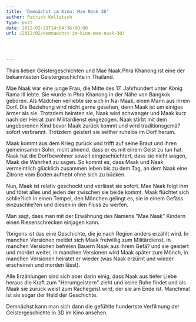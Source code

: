 ```yaml
---
title: 'Demnächst im Kino: Mae Naak 3D'
author: Patrick Kollitsch
type: post
date: 2012-02-29T14:04:36+00:00
url: /2012/02/demnaechst-im-kino-mae-naak-3d/




---
```

<div class="media video">
</div>

Thais lieben Geistergeschichten und Mae Naak Phra Khanong ist eine der bekanntesten Geistergeschichte in Thailand.

Mae Naak war eine junge Frau, die Mitte des 17. Jahrhundert unter König Rama <span class="caps">III</span> lebte. Sie wurde in Phra Khanong in der Nähe von Bangkok geboren. Als Mädchen verliebte sie sich in Nai Maak, einen Mann aus ihrem Dorf. Die Beziehung wird nicht gerne gesehen, denn Maak ist um einiges ärmer als sie. Trotzdem heiraten sie, Naak wird schwanger und Maak kurz nach der Heirat zum Militärdienst eingezogen. Naak stirbt mit dem ungeborenen Kind bevor Maak zurück kommt und wird traditionsgemä? sofort verbrannt. Trotzdem geistert sie seither ruhelos im Dorf herum. 

Maak kommt aus dem Krieg zurück und trifft auf seine Braut und ihren gemeinsamen Sohn, nicht ahnend, dass er es mit einem Geist zu tun hat. Naak hat die Dorfbewohner soweit eingeschüchtert, dass sie nicht wagen, Maak die Wahrheit zu sagen. So kommt es, dass Maak und Naak vermeintlich glücklich zusammen leben bis zu dem Tag, an dem Naak eine Zitrone vom Boden aufhebt ohne sich zu bücken. 

Nun, Maak ist relativ geschockt und verlässt sie sofort. Mae Naak folgt ihm und tötet alles und jeden der zwischen sie beide kommt. Maak flüchtet sich schlie?lich in einen Tempel, den Mönchen gelingt es, sie in einem Gefäss einzuschlie?en und diesen in den Fluss zu werfen. 

Man sagt, dass man mit der Erwähnung des Namens "Mae Naak" Kindern einen Riesenschrecken einjagen kann. 

?brigens ist das eine Geschichte, die je nach Region anders erzählt wird. In manchen Versionen meldet sich Maak freiwillig zum Militärdienst, in manchen Versionen befreien Bauern Naak aus ihrem Gefä? und sie geistert und mordet weiter, in manchen Versionen wird Maak später zum Mönch, in manchen Versionen heiratet er wieder (was Naak erzürnt und wieder erscheinen und morden lässt).

Alle Erzählungen sind sich aber darin einig, dass Naak aus tiefer Liebe heraus die Kraft zum "Herumgeistern" zieht und keine Ruhe findet und als Maak sie zurück weist zum Rachegeist wird, der sie am Ende ist. Manchmal ist sie sogar der Held der Geschichte.

Demnächst kann man sich dann die gefühlte hundertste Verfilmung der Geistergeschichte in 3D im Kino ansehen.
